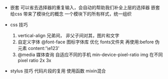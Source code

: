 - 嵌套
    可以省去选择器的重复输入，会自动的帮助我们补全上层的选择器
    嵌套给css 带来了模块化的概念
    一个模块下的所有样式，统一组织
- css 技巧
    1. vertical-align 兄弟间， 非父子间对其，图片和文字
    2. 自定义字体 @font-face 图标字体库 优化 fonts文件夹 
        再使用:before 伪元素 content:'\e123'
    3. @media 媒体查询 
        自适应不同的手机
        min-device-pixel-ratio
        img 在不同pixel ratio 2x 3x

- stylus 技巧
    代码片段的复用 使用函数 mixin混合